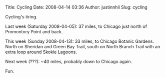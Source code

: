 Title: Cycling
Date: 2008-04-14 03:36
Author: justinnhli
Slug: cycling

Cycling's tiring.

Last week (Saturday 2008-04-05): 37 miles, to Chicago just north of
Promontory Point and back.

This week (Sunday 2008-04-13): 33 miles, to Chicago Botanic Gardens.
North on Sheridan and Green Bay Trail, south on North Branch Trail with
an extra loop around Skokie Lagoons.

Next week (???): \~40 miles, probably down to Chicago again.

Fun.

